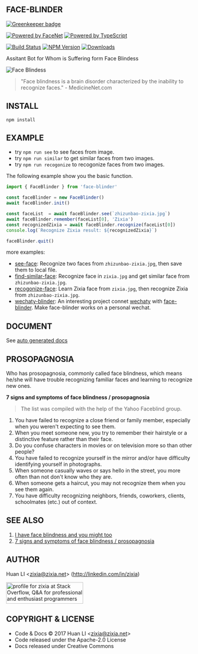 FACE-BLINDER
------------

[![Greenkeeper badge](https://badges.greenkeeper.io/zixia/face-blinder.svg)](https://greenkeeper.io/)

[![Powered by FaceNet](https://img.shields.io/badge/Powered%20By-FaceNet-green.svg)](https://github.com/zixia/node-facenet) [![Powered by TypeScript](https://img.shields.io/badge/Powered%20By-TypeScript-blue.svg)](https://www.typescriptlang.org/)

[![Build Status](https://travis-ci.org/zixia/face-blinder.svg?branch=master)](https://travis-ci.org/zixia/face-blinder) [![NPM Version](https://badge.fury.io/js/face-blinder.svg)](https://badge.fury.io/js/face-blinder) [![Downloads](http://img.shields.io/npm/dm/face-blinder.svg?style=flat-square)](https://npmjs.org/package/face-blinder)

Assitant Bot for Whom is Suffering form Face Blindess

![Face Blindess](https://zixia.github.io/face-blinder/images/face-blindess.jpg)

> "Face blindness is a brain disorder characterized by the inability to recognize faces." - MedicineNet.com

INSTALL
-------------
```
npm install
```

EXAMPLE
-------------
* try `npm run see` to see faces from image.   
* try `npm run similar` to get similar faces from two images.   
* try `npm run recogonize` to recogonize faces from two images.

The following example show you the basic function.
```ts
import { FaceBlinder } from 'face-blinder'

const faceBlinder = new FaceBlinder()
await faceBlinder.init()

const faceList  = await faceBlinder.see(`zhizunbao-zixia.jpg`)
await faceBlinder.remember(faceList[0], 'Zixia')
const recognizedZixia = await faceBlinder.recognize(faceList[0])
console.log(`Recognize Zixia result: ${recognizedZixia}`)

faceBlinder.quit()
```

more examples:

* [see-face](https://github.com/zixia/face-blinder/blob/master/examples/see-face.ts): Recognize two faces from `zhizunbao-zixia.jpg`, then save them to local file.
* [find-similar-face](https://github.com/zixia/face-blinder/blob/master/examples/find-similar-face.ts): Recognize face in `zixia.jpg` and get similar face from `zhizunbao-zixia.jpg`.     
* [recogonize-face](https://github.com/zixia/face-blinder/blob/master/examples/recogonize-face.ts): Learn Zixia face from `zixia.jpg`, then recognize Zixia from `zhizunbao-zixia.jpg`.
* [wechaty-blinder](https://github.com/zixia/wechaty-blinder): An interesting project connet [wechaty](github.com/chatie/wechaty) with [face-blinder](https://github.com/zixia/face-blinder). Make face-blinder works on a personal wechat.

DOCUMENT
-------------

See [auto generated docs](https://zixia.github.io/face-blinder)

PROSOPAGNOSIA
-------------

Who has prosopagnosia, commonly called face blindness, which means he/she will have trouble recognizing familiar faces and learning to recognize new ones.

**7 signs and symptoms of face blindness / prosopagnosia**
> The list was compiled with the help of the Yahoo Faceblind group.

1. You have failed to recognize a close friend or family member, especially when you weren't expecting to see them.
1. When you meet someone new, you try to remember their hairstyle or a distinctive feature rather than their face.
1. Do you confuse characters in movies or on television more so than other people?
1. You have failed to recognize yourself in the mirror and/or have difficulty identifying yourself in photographs.
1. When someone casually waves or says hello in the street, you more often than not don't know who they are.
1. When someone gets a haircut, you may not recognize them when you see them again.
1. You have difficulty recognizing neighbors, friends, coworkers, clients, schoolmates (etc.) out of context.

SEE ALSO
--------

1. [I have face blindness and you might too](http://nypost.com/2017/07/21/i-have-face-blindness-and-you-might-too/)
1. [7 signs and symptoms of face blindness / prosopagnosia](https://www.testmybrain.org/do-you-suffer-from-face-blindness-seven-signs-and-symptoms-of-prosopagnosia/)


AUTHOR
------

Huan LI \<zixia@zixia.net\> (http://linkedin.com/in/zixia)

<a href="http://stackoverflow.com/users/1123955/zixia">
  <img src="http://stackoverflow.com/users/flair/1123955.png" width="208" height="58" alt="profile for zixia at Stack Overflow, Q&amp;A for professional and enthusiast programmers" title="profile for zixia at Stack Overflow, Q&amp;A for professional and enthusiast programmers">
</a>

COPYRIGHT & LICENSE
-------------------

* Code & Docs © 2017 Huan LI \<zixia@zixia.net\>
* Code released under the Apache-2.0 License
* Docs released under Creative Commons
